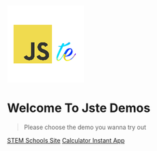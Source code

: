 ![logo](../assets/img/logo.png)

# Welcome To Jste Demos

> Please choose the demo you wanna try out

[STEM Schools Site](en-us/STEM.html ':ignore')
[Calculator Instant App](jste://http://jste-demos.herokuapp.com/en-us/calculator.html?page=calculator ':ignore')
